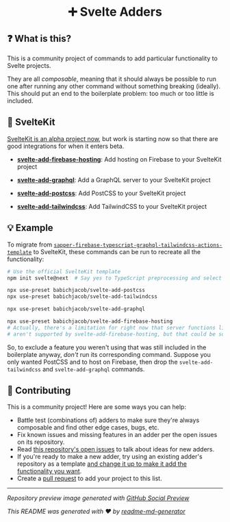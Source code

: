 <h1 align="center">➕ Svelte Adders</h1>

## ❓ What is this?
This is a community project of commands to add particular functionality to Svelte projects.

They are all *composable*, meaning that it should always be possible to run one after running any other command without something breaking (ideally). This should put an end to the boilerplate problem: too much or too little is included.

## 🧰 SvelteKit
[SvelteKit is an alpha project now](https://svelte.dev/blog/whats-the-deal-with-sveltekit), but work is starting now so that there are good integrations for when it enters beta.

* [**svelte-add-firebase-hosting**](https://github.com/babichjacob/svelte-add-firebase-hosting): Add hosting on Firebase to your SvelteKit project

* [**svelte-add-graphql**](https://github.com/babichjacob/svelte-add-graphql): Add a GraphQL server to your SvelteKit project

* [**svelte-add-postcss**](https://github.com/babichjacob/svelte-add-postcss): Add PostCSS to your SvelteKit project

* [**svelte-add-tailwindcss**](https://github.com/babichjacob/svelte-add-tailwindcss): Add TailwindCSS to your SvelteKit project

## 💡 Example
To migrate from [`sapper-firebase-typescript-graphql-tailwindcss-actions-template`](https://github.com/babichjacob/sapper-firebase-typescript-graphql-tailwindcss-actions-template) to SvelteKit, these commands can be run to recreate all the functionality:

```sh
# Use the official SvelteKit template
npm init svelte@next  # Say yes to TypeScript preprocessing and select plain CSS

npx use-preset babichjacob/svelte-add-postcss
npx use-preset babichjacob/svelte-add-tailwindcss

npx use-preset babichjacob/svelte-add-graphql

npx use-preset babichjacob/svelte-add-firebase-hosting
# Actually, there's a limitation for right now that server functions like a GraphQL server
# aren't supported by svelte-add-firebase-hosting, but that could be solved later!
```

So, to exclude a feature you weren't using that was still included in the boilerplate anyway, *don't* run its corresponding command. Suppose you only wanted PostCSS and to host on Firebase, then drop the `svelte-add-tailwindcss` and `svelte-add-graphql` commands.

## 🎁 Contributing
This is a community project! Here are some ways you can help:
* Battle test (combinations of) adders to make sure they're always composable and find other edge cases, bugs, etc.
* Fix known issues and missing features in an adder per the open issues on its repository.
* Read [this repository's open issues](https://github.com/babichjacob/svelte-adders/issues) to talk about ideas for new adders.
* If you're ready to make a new adder, try using an existing adder's repository as a template [and change it up to make it add the functionality you want](https://usepreset.dev/).
* Create a [pull request](https://github.com/babichjacob/svelte-adders/pulls) to add your project to this list.

---

*Repository preview image generated with [GitHub Social Preview](https://social-preview.pqt.dev/)*

_This README was generated with ❤️ by [readme-md-generator](https://github.com/kefranabg/readme-md-generator)_
